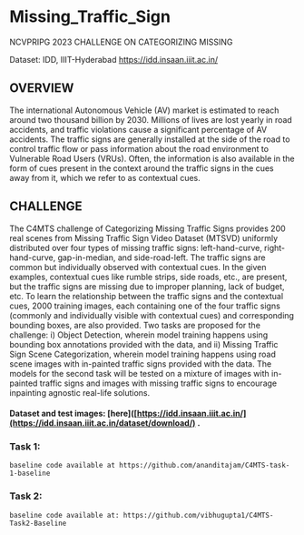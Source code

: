 # Missing_Traffic_Sign
NCVPRIPG 2023 CHALLENGE ON CATEGORIZING MISSING

Dataset: IDD, IIIT-Hyderabad https://idd.insaan.iiit.ac.in/
## OVERVIEW
The international Autonomous Vehicle (AV) market is estimated to reach around two thousand billion by 2030. Millions of lives are lost yearly in road accidents, and traffic violations cause a significant percentage of AV accidents. The traffic signs are generally installed at the side of the road to control traffic flow or pass information about the road environment to Vulnerable Road Users (VRUs). Often, the information is also available in the form of cues present in the context around the traffic signs in the cues away from it, which we refer to as contextual cues.

## CHALLENGE
The C4MTS challenge of Categorizing Missing Traffic Signs provides 200 real scenes from Missing Traffic Sign Video Dataset (MTSVD) uniformly distributed over four types of missing traffic signs: left-hand-curve, right-hand-curve, gap-in-median, and side-road-left. The traffic signs are common but individually observed with contextual cues. In the given examples, contextual cues like rumble strips, side roads, etc., are present, but the traffic signs are missing due to improper planning, lack of budget, etc. To learn the relationship between the traffic signs and the contextual cues, 2000 training images, each containing one of the four traffic signs (commonly and individually visible with contextual cues) and corresponding bounding boxes, are also provided. Two tasks are proposed for the challenge: i) Object Detection, wherein model training happens using bounding box annotations provided with the data, and ii) Missing Traffic Sign Scene Categorization, wherein model training happens using road scene images with in-painted traffic signs provided with the data. The models for the second task will be tested on a mixture of images with in-painted traffic signs and images with missing traffic signs to encourage inpainting agnostic real-life solutions.

#### Dataset and test images: [here]([https://idd.insaan.iiit.ac.in/](https://idd.insaan.iiit.ac.in/dataset/download/) .

### Task 1:

`baseline code available at https://github.com/ananditajam/C4MTS-task-1-baseline`
### Task 2:
`baseline code available at: https://github.com/vibhugupta1/C4MTS-Task2-Baseline`
